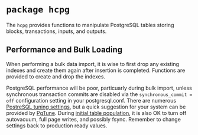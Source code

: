 # `package hcpg`

The `hcpg` provides functions to manipulate PostgreSQL tables storing blocks, transactions, inputs, and outputs.

## Performance and Bulk Loading

When performing a bulk data import, it is wise to first drop any existing indexes and create them again after insertion is completed.  Functions are provided to create and drop the indexes.

PostgreSQL performance will be poor, particuarly during bulk import, unless synchronous transaction commits are disabled via the `synchronous_commit = off` configuration setting in your postgresql.conf. There are numerous [PostreSQL tuning settings](https://wiki.postgresql.org/wiki/Tuning_Your_PostgreSQL_Server), but a quick suggestion for your system can be provided by [PgTune](http://pgtune.leopard.in.ua/). During [initial table population](https://wiki.postgresql.org/wiki/Bulk_Loading_and_Restores), it is also OK to turn off autovacuum, full page writes, and possibly fsync. Remember to change settings back to production ready values.
